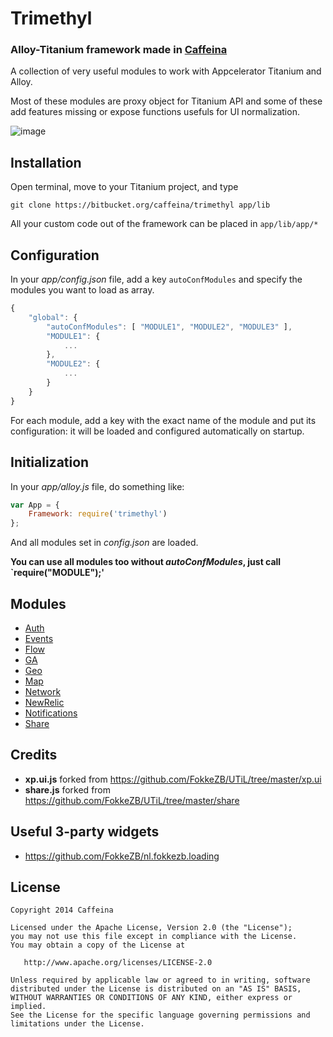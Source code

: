 # Trimethyl

### Alloy-Titanium framework made in [Caffeina](http://caffeinalab.com)

A collection of very useful modules to work with Appcelerator Titanium and Alloy.

Most of these modules are proxy object for Titanium API and some of these add features missing or expose functions usefuls for UI normalization.

![image](http://f.cl.ly/items/3l1F2O1E0O1s0V38402p/trimelogo.png)



## Installation

Open terminal, move to your Titanium project, and type

```
git clone https://bitbucket.org/caffeina/trimethyl app/lib
```

All your custom code out of the framework can be placed in `app/lib/app/*` 

## Configuration

In your *app/config.json* file, add a key `autoConfModules` and specify the modules you want to load as array.

```javascript
{
	"global": {
		"autoConfModules": [ "MODULE1", "MODULE2", "MODULE3" ],
		"MODULE1": {
			...
		},
		"MODULE2": {
			...
		}
	}
}
```

For each module, add a key with the exact name of the module and put its configuration: it will be loaded and configured automatically on startup.

## Initialization

In your *app/alloy.js* file, do something like:

```javascript
var App = {
	Framework: require('trimethyl')
};
```

And all modules set in *config.json* are loaded.

**You can use all modules too without *autoConfModules*, just call `require("MODULE");'**

## Modules

* [Auth](https://github.com/CaffeinaLab/Trimethyl/blob/master/docs/auth.md)
* [Events](https://github.com/CaffeinaLab/Trimethyl/blob/master/docs/events.md)
* [Flow](https://github.com/CaffeinaLab/Trimethyl/blob/master/docs/flow.md)
* [GA](https://github.com/CaffeinaLab/Trimethyl/blob/master/docs/ga)
* [Geo](https://github.com/CaffeinaLab/Trimethyl/blob/master/docs/geo.md)
* [Map](https://github.com/CaffeinaLab/Trimethyl/blob/master/docs/map.md)
* [Network](https://github.com/CaffeinaLab/Trimethyl/blob/master/docs/network.md)
* [NewRelic](https://github.com/CaffeinaLab/Trimethyl/blob/master/docs/newrelic.md)
* [Notifications](https://github.com/CaffeinaLab/Trimethyl/blob/master/docs/notifications.md)
* [Share](https://github.com/CaffeinaLab/Trimethyl/blob/master/docs/share.md)

## Credits

* **xp.ui.js** forked from https://github.com/FokkeZB/UTiL/tree/master/xp.ui
* **share.js** forked from https://github.com/FokkeZB/UTiL/tree/master/share 

## Useful 3-party widgets

* https://github.com/FokkeZB/nl.fokkezb.loading


## License

```
Copyright 2014 Caffeina

Licensed under the Apache License, Version 2.0 (the "License");
you may not use this file except in compliance with the License.
You may obtain a copy of the License at

   http://www.apache.org/licenses/LICENSE-2.0

Unless required by applicable law or agreed to in writing, software
distributed under the License is distributed on an "AS IS" BASIS,
WITHOUT WARRANTIES OR CONDITIONS OF ANY KIND, either express or implied.
See the License for the specific language governing permissions and
limitations under the License.
```
